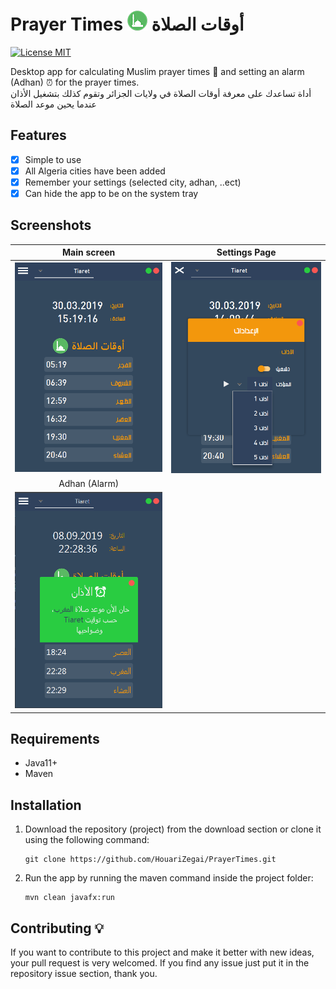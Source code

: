 
# Prayer Times ![icon app](src/main/resources/images/icon-app-32px.png) أوقات الصلاة
[![License MIT](https://img.shields.io/badge/license-MIT-blue.svg)](https://raw.githubusercontent.com/HouariZegai/PrayerTimes/master/LICENSE)

Desktop app for calculating Muslim prayer times 🕌 and setting an alarm (Adhan) :alarm_clock: for the prayer times. <br />
أداة تساعدك على معرفة أوقات الصلاة في ولايات الجزائر وتقوم كذلك بتشغيل الأذان عندما يحين موعد الصلاة

## Features
* [x] Simple to use 
* [x] All Algeria cities have been added
* [x] Remember your settings (selected city, adhan, ..ect)
* [x] Can hide the app to be on the system tray

## Screenshots
Main screen           | Settings Page
:---------------------:|:------------------:
![prayer times - screenshoot](screenshoots/v1/prayer_times.PNG) | ![prayer times - screenshoot](screenshoots/v1/settings.PNG)
Adhan (Alarm)           |
![adhan alarm - screenshoot](screenshoots/v1/adhan_alarm.PNG) |

## Requirements
* Java11+
* Maven

## Installation
1. Download the repository (project) from the download section or clone it using the following command:
   ```shell
   git clone https://github.com/HouariZegai/PrayerTimes.git
   ```
2. Run the app by running the maven command inside the project folder:
   ```shell
   mvn clean javafx:run
   ```

## Contributing 💡
If you want to contribute to this project and make it better with new ideas, your pull request is very welcomed.
If you find any issue just put it in the repository issue section, thank you.